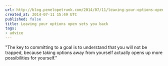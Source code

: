 ```yaml
---
url: http://blog.penelopetrunk.com/2014/07/11/leaving-your-options-open-sets-you-back/
created_at: 2014-07-11 15:49 UTC
published: false
title: Leaving your options open sets you back
tags:
- advice
---
```


"The key to committing to a goal is to understand that you will not be trapped, because taking options away from yourself actually opens up more possibilities for yourself."
